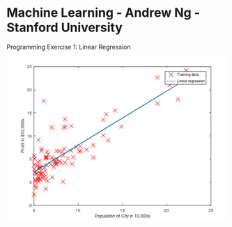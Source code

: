#  Machine Learning - Andrew Ng - Stanford University 


Programming Exercise 1: Linear Regression

<img src="ex1/img/ploat2.png" alt="Ploat Data">
